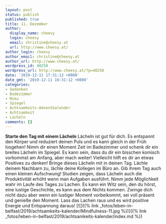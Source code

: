 ```yaml
---
layout: post
status: publish
published: true
title: 11. Dezember
author:
  display_name: cheesy
  login: cheesy
  email: christine@cheesy.at
  url: http://www.cheesy.at/
author_login: cheesy
author_email: christine@cheesy.at
author_url: http://www.cheesy.at/
wordpress_id: 40258
wordpress_url: http://www.cheesy.at/?p=40258
date: '2019-12-11 17:31:12 +0000'
date_gmt: '2019-12-11 16:31:12 +0000'
categories:
- Gedanken
- Badezimmer
- Miku
- Spiegel
- Achtsamkeits-Adventkalender
- Achtsamkeit
- Lächeln
comments: []
---
```

 **Starte den Tag mit einem Lächeln**
Lächeln ist gut für dich. Es entspannt den Körper und reduziert deinen Puls und es kann gleich in der Früh losgehen! Nimm dir einen Moment Zeit im Badezimmer und schenk dir ein breites Lächeln im Spiegel. Es kann sein, dass du dir ein bisschen komisch vorkommst am Anfang, aber mach weiter! Vielleicht hilft es dir an etwas Positives zu denken!
Bringe dieses Lächeln mit in deinen Tag. Lächle deinem Nachbarn zu, lächle deine Kollegen im Büro an. Gib ihrem Tag auch einen kleinen Aufschwung! Studien zeigen, dass Lächeln auch die Produktivität erhöht wenn man Aufgaben ausführt.
Nimm jede Möglichkeit wahr im Laufe des Tages zu Lachen. Es kann ein Witz sein, den du hörst, eine lustige Geschichte, es kann aus dem Nichts kommen. Zwinge dich nicht dazu aber wenn ein lustiger Moment vorbeikommt, sei voll präsent und genieße den Moment.
Lass das Lachen raus und es wird positive Energie und Entspannung daraus!
[![]({% link _fotos/leben-in-belfast/2019/achtsamkeits-kalender/Mindfulness-11.jpg %})]({% link _fotos/leben-in-belfast/2019/achtsamkeits-kalender/index.md %})
